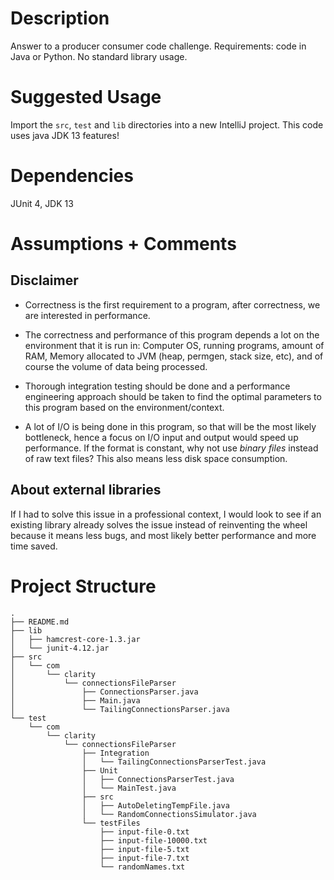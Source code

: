 # Description
Answer to a producer consumer code challenge.
Requirements: code in Java or Python. No standard library usage.

# Suggested Usage
Import the `src`, `test` and `lib` directories into a new IntelliJ project.
This code uses java JDK 13 features!

# Dependencies
JUnit 4, JDK 13

# Assumptions + Comments
## Disclaimer 
- Correctness is the first requirement to a program, after correctness, we are interested in performance.

- The correctness and performance of this program depends a lot on the environment that it is run in:
Computer OS, running programs, amount of RAM, Memory allocated to JVM (heap, permgen, stack size, etc),
and of course the volume of data being processed.

- Thorough integration testing should be done and a performance 
engineering approach should be taken to find the
optimal parameters to this program based on the environment/context.

- A lot of I/O is being done in this program, so that will be the most likely bottleneck,
hence a focus on I/O input and output would speed up performance. If the format is constant,
why not use _binary files_ instead of raw text files? This also means less disk space consumption.

## About external libraries
If I had to solve this issue in a professional context, I would look to see if an existing library
already solves the issue instead of reinventing the wheel because it means less bugs, and most likely 
better performance and more time saved.

# Project Structure
```
.
├── README.md
├── lib
│   ├── hamcrest-core-1.3.jar
│   └── junit-4.12.jar
├── src
│   └── com
│       └── clarity
│           └── connectionsFileParser
│               ├── ConnectionsParser.java
│               ├── Main.java
│               └── TailingConnectionsParser.java
└── test
    └── com
        └── clarity
            └── connectionsFileParser
                ├── Integration
                │   └── TailingConnectionsParserTest.java
                ├── Unit
                │   ├── ConnectionsParserTest.java
                │   └── MainTest.java
                ├── src
                │   ├── AutoDeletingTempFile.java
                │   └── RandomConnectionsSimulator.java
                └── testFiles
                    ├── input-file-0.txt
                    ├── input-file-10000.txt
                    ├── input-file-5.txt
                    ├── input-file-7.txt
                    └── randomNames.txt
```
